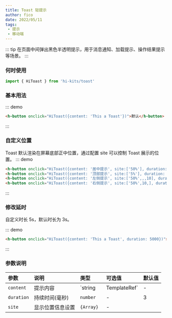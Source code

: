 ```yaml
---
title: Toast 轻提示
author: fico
date: 2022/05/11
tags:
 - 提示
 - 移动端
---
```

::: tip
在页面中间弹出黑色半透明提示，用于消息通知、加载提示、操作结果提示等场景。
:::

### 何时使用
```ts
import { HiToast } from 'hi-kits/toast'
```
### 基本用法

::: demo
```html
<h-button onclick="HiToast({content: 'This a Toast'})">默认</h-button>

```
:::

### 自定义位置
Toast 默认渲染在屏幕底部正中位置，通过配置 site 可以控制 Toast 展示的位置。
::: demo
```html
<h-button onclick="HiToast({content: '居中提示', site:['50%'], duration: 1000})">居中提示</h-button>
<h-button onclick="HiToast({content: '顶部提示', site:['5%'], duration: 1000})">顶部提示</h-button>
<h-button onclick="HiToast({content: '左侧提示', site:['50%',,,10], duration: 1000})">左侧提示</h-button>
<h-button onclick="HiToast({content: '右侧提示', site:['50%',10,], duration: 1000})">右侧提示</h-button>
```
:::

### 修改延时
自定义时长 5s，默认时长为 3s。

::: demo
```html
<h-button onclick="HiToast({content: 'This a Toast', duration: 5000})">5秒后自动消失</h-button>

```
:::
### 参数说明

|参数|说明|类型|可选值|默认值
|:--|:--|:--|:-----|:---
| `content`| 提示内容| `string | TemplateRef`| - | -
| `duration`| 持续时间(毫秒)| `number` |-	| 3
| `site`| 显示位置信息设置 |  `{Array} `|-	| 
